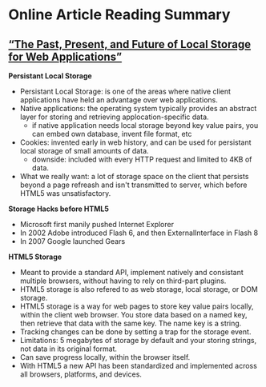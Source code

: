 # Online Article Reading Summary

## [“The Past, Present, and Future of Local Storage for Web Applications”](http://diveinto.html5doctor.com/storage.html) 

**Persistant Local Storage**
- Persistant Local Storage: is one of the areas where native client applications have held an advantage over web applications.
- Native applications: the operating system typically provides an abstract layer for storing and retrieving applocation-specific data.
  * if native application needs local storage beyond key value pairs, you can embed own database, invent file format, etc
- Cookies: invented early in web history, and can be used for persistant local storage of small amounts of data.
  * downside: included with every HTTP request and limited to 4KB of data.
- What we really want: a lot of storage space on the client that persists beyond a page refreash and isn't transmitted to server, which before HTML5 was unsatisfactory.

**Storage Hacks before HTML5**
- Microsoft first manily pushed Internet Explorer
- In 2002 Adobe introduced Flash 6, and then ExternalInterface in Flash 8
- In 2007 Google launched Gears

**HTML5 Storage**
- Meant to provide a standard API, implement natively and consistant multiple browsers, without having to rely on third-part plugins.
- HTML5 storage is also refered to as web storage, local storage, or DOM storage.
- HTML5 storage is a way for web pages to store key value pairs locally, within the client web browser. You store data based on a named key, then retrieve that data with the same key. The name key is a string.
- Tracking changes can be done by setting a trap for the storage event.
- Limitations:  5 megabytes of storage by default and your storing strings, not data in its original format.
- Can save progress locally, within the browser itself.
- With HTML5 a new API has been standardized and implemented across all browsers, platforms, and devices.
